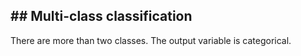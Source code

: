 ## ## Multi-class classification
There are more than two classes. The output variable is categorical.